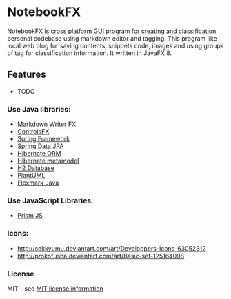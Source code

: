 # NotebookFX

NotebookFX is cross platform GUI program for creating and classification personal codebase using markdown editor and tagging. This program like local web blog for saving contents, snippets code, images and using groups of tag for classification information. It written in JavaFX 8.

## Features

* TODO

### Use Java libraries:

* [Markdown Writer FX](https://github.com/JFormDesigner/markdown-writer-fx)
* [ControlsFX](https://bitbucket.org/controlsfx/controlsfx/)
* [Spring Framework](https://github.com/spring-projects/spring-framework)
* [Spring Data JPA](https://github.com/spring-projects/spring-data-jpa)
* [Hibernate ORM](http://hibernate.org/orm/)
* [Hibernate metamodel](http://hibernate.org/orm/tooling/)
* [H2 Database](http://www.h2database.com/html/main.html)
* [PlantUML](http://plantuml.com/)
* [Flexmark Java](https://github.com/vsch/flexmark-java/)

### Use JavaScript Libraries:

* [Prism JS](http://prismjs.com/)

### Icons:

* http://sekkyumu.deviantart.com/art/Developpers-Icons-63052312
* http://prokofusha.deviantart.com/art/Basic-set-125164098

### License

MIT - see [MIT license information](https://opensource.org/licenses/MIT)

